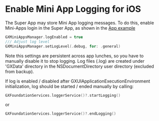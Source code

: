 # Enable Mini App Logging for iOS

The Super App may store Mini App logging messages. 
To do this, enable Mini-Apps login in the Super App, as shown in the [App example](ExampleSuperApp/AppDelegate.swift#L19) 

```swift
GXMiniAppsManager.logEnabled = true
/// Adjust log level
GXMiniAppsManager.setLogLevel(.debug, for: .general)
```

Note this settings are persistent across app lunches, so you have to manually disable it to stop logging.
Log files (.log) are created under 'GXData' directory in the NSDocumentDirectory user directory (excluded from backup).

If log is enabled / disabled after GXUIApplicationExecutionEnvironment initialization, log should be started / ended manually by calling:
```swift
GXFoundationServices.loggerService()?.startLogging()
```
or
```swift
GXFoundationServices.loggerService()?.endLogging()
```
